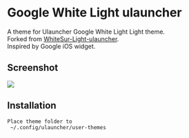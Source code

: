 # Google White Light ulauncher

A theme for Ulauncher Google White Light Light theme.  
Forked from [WhiteSur-Light-ulauncher](https://github.com/Raayib/WhiteSur-Light-ulauncher).  
Inspired by Google iOS widget.

## Screenshot
![](https://i.imgur.com/aUxaaVT.png)

## Installation

```sh
Place theme folder to 
 ~/.config/ulauncher/user-themes
```
